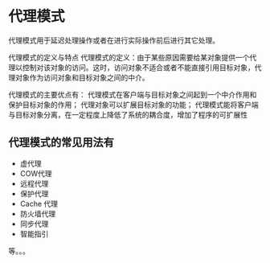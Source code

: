 # 代理模式

代理模式用于延迟处理操作或者在进行实际操作前后进行其它处理。


代理模式的定义与特点
    代理模式的定义：由于某些原因需要给某对象提供一个代理以控制对该对象的访问。这时，访问对象不适合或者不能直接引用目标对象，代理对象作为访问对象和目标对象之间的中介。

代理模式的主要优点有：
    代理模式在客户端与目标对象之间起到一个中介作用和保护目标对象的作用；
    代理对象可以扩展目标对象的功能；
    代理模式能将客户端与目标对象分离，在一定程度上降低了系统的耦合度，增加了程序的可扩展性


## 代理模式的常见用法有

* 虚代理
* COW代理
* 远程代理
* 保护代理
* Cache 代理
* 防火墙代理
* 同步代理
* 智能指引

等。。。


